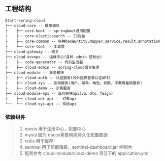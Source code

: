 
## 工程结构
```
Start-spring-cloud
├── cloud-core -- 框架模块
├    ├── core-boot -- springboot通用配置
├    ├── core-elasticsearch -- ES封装
├    ├── core-common -- 各种baseEntity,mapper,service,result,annotation
├    └── core-tool -- 工具类
├── cloud-gateway -- 网关
├── cloud-devops -- 运维中心(各种 admin 控制台)
├    ├── code-generator -- 代码生成器
├    ├── cloud-admin -- spring-cloud后台管理
├── cloud-module -- 业务模块
├    ├── cloud-auth -- 认证服务(对外提供登录认证API)
├    ├── cloud-sys -- 系统服务(用户、菜单、角色、权限、字典等基础服务)
├    ├── cloud-demo -- 示例服务
├── cloud-module-api -- 业务模块api(vo、dto、feign)
├    ├── cloud-odr-api -- 订单api
└──  └── cloud-sys-api -- 系统api
```

### 依赖组件
> 1. nacos 用于注册中心，配置中心
> 2. mysql 因为 nacos需要用来持久化配置数据
> 3. redis 用于缓存
> 4. sentinel 用于熔断降级，sentinel-dashboard.jar 控制台
> 5. 配置参考 cloud-module/cloud-demo 项目下的 application.yml

